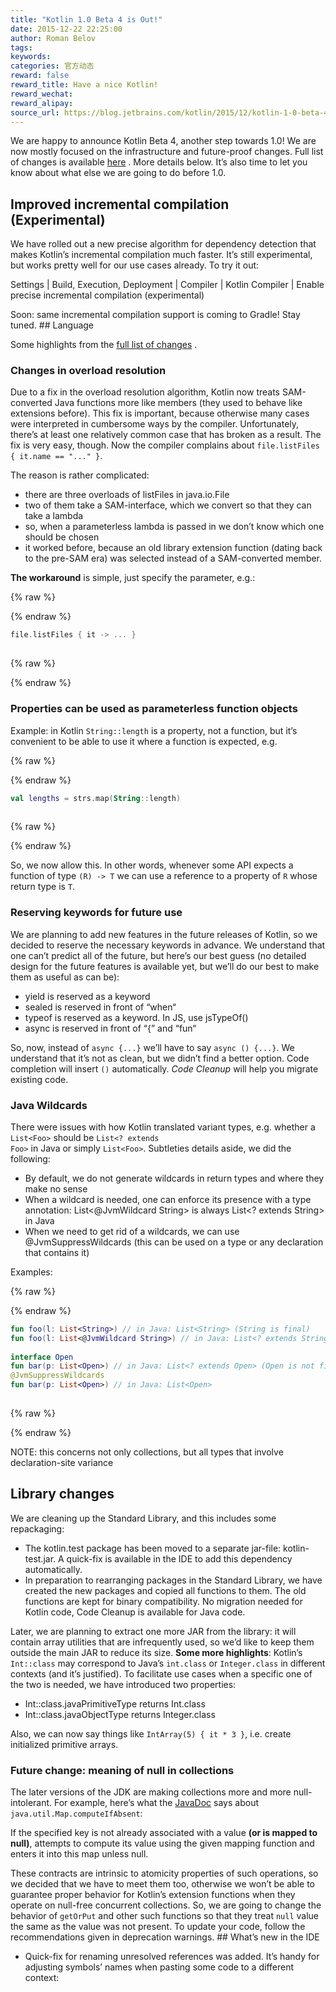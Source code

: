 ```yaml
---
title: "Kotlin 1.0 Beta 4 is Out!"
date: 2015-12-22 22:25:00
author: Roman Belov
tags:
keywords:
categories: 官方动态
reward: false
reward_title: Have a nice Kotlin!
reward_wechat:
reward_alipay:
source_url: https://blog.jetbrains.com/kotlin/2015/12/kotlin-1-0-beta-4-is-out/
---
```


We are happy to announce Kotlin Beta 4, another step towards 1.0! We are now mostly focused on the infrastructure and future-proof changes. Full list of changes is available [here](https://github.com/JetBrains/kotlin/releases/tag/build-1.0.0-beta-4583) . More details below.
It’s also time to let you know about what else we are going to do before 1.0.<span id="more-3328"></span>
## Improved incremental compilation (Experimental)

We have rolled out a new precise algorithm for dependency detection that makes Kotlin’s incremental compilation much faster. It’s still experimental, but works pretty well for our use cases already. To try it out:
<p>

  Settings | Build, Execution, Deployment | Compiler | Kotlin Compiler | Enable precise incremental compilation (experimental)

</p>
Soon: same incremental compilation support is coming to Gradle! Stay tuned.
## Language

Some highlights from the [full list of changes](https://github.com/JetBrains/kotlin/releases/tag/build-1.0.0-beta-4583) .
### Changes in overload resolution

Due to a fix in the overload resolution algorithm, Kotlin now treats SAM-converted Java functions more like members (they used to behave like extensions before). This fix is important, because otherwise many cases were interpreted in cumbersome ways by the compiler.
Unfortunately, there’s at least one relatively common case that has broken as a result. The fix is very easy, though. Now the compiler complains about <code>file.listFiles { it.name == "..." }</code>.<br/>

The reason is rather complicated:

* there are three overloads of listFiles in java.io.File
* two of them take a SAM-interface, which we convert so that they can take a lambda
* so, when a parameterless lambda is passed in we don’t know which one should be chosen
* it worked before, because an old library extension function (dating back to the pre-SAM era) was selected instead of a SAM-converted member.

<strong>The workaround</strong> is simple, just specify the parameter, e.g.:

{% raw %}
<p></p>
{% endraw %}

```kotlin
file.listFiles { it -> ... }
 
```

{% raw %}
<p></p>
{% endraw %}

### Properties can be used as parameterless function objects

Example: in Kotlin <code>String::length</code> is a property, not a function, but it’s convenient to be able to use it where a function is expected, e.g.

{% raw %}
<p></p>
{% endraw %}

```kotlin
val lengths = strs.map(String::length)
 
```

{% raw %}
<p></p>
{% endraw %}

So, we now allow this. In other words, whenever some API expects a function of type <code>(R) -&gt; T</code> we can use a reference to a property of <code>R</code> whose return type is <code>T</code>.
### Reserving keywords for future use

We are planning to add new features in the future releases of Kotlin, so we decided to reserve the necessary keywords in advance. We understand that one can’t predict all of the future, but here’s our best guess (no detailed design for the future features is available yet, but we’ll do our best to make them as useful as can be):

* yield is reserved as a keyword
* sealed is reserved in front of “when“
* typeof is reserved as a keyword. In JS, use jsTypeOf()
* async is reserved in front of “{” and “fun“

So, now, instead of <code>async {...}</code> we’ll have to say <code>async () {...}</code>. We understand that it’s not as clean, but we didn’t find a better option. Code completion will insert <code>()</code> automatically.
<em>Code Cleanup</em> will help you migrate existing code.
### Java Wildcards

There were issues with how Kotlin translated variant types, e.g. whether a <code>List&lt;Foo&gt;</code> should be <code>List&lt;? extends Foo&gt;</code> in Java or simply <code>List&lt;Foo&gt;</code>. Subtleties details aside, we did the following:

* By default, we do not generate wildcards in return types and where they make no sense
* When a wildcard is needed, one can enforce its presence with a type annotation: List<@JvmWildcard String> is always List<? extends String> in Java
* When we need to get rid of a wildcards, we can use @JvmSuppressWildcards (this can be used on a type or any declaration that contains it)

Examples:

{% raw %}
<p></p>
{% endraw %}

```kotlin
fun foo(l: List<String>) // in Java: List<String> (String is final)
fun foo(l: List<@JvmWildcard String>) // in Java: List<? extends String>
 
interface Open
fun bar(p: List<Open>) // in Java: List<? extends Open> (Open is not final)
@JvmSuppressWildcards
fun bar(p: List<Open>) // in Java: List<Open>
 
```

{% raw %}
<p></p>
{% endraw %}

NOTE: this concerns not only collections, but all types that involve declaration-site variance
## Library changes

We are cleaning up the Standard Library, and this includes some repackaging:

* The kotlin.test package has been moved to a separate jar-file: kotlin-test.jar. A quick-fix is available in the IDE to add this dependency automatically.
* In preparation to rearranging packages in the Standard Library, we have created the new packages and copied all functions to them. The old functions are kept for binary compatibility. No migration needed for Kotlin code, Code Cleanup is available for Java code.

Later, we are planning to extract one more JAR from the library: it will contain array utilities that are infrequently used, so we’d like to keep them outside the main JAR to reduce its size.
<strong>Some more highlights</strong>:
Kotlin’s <code>Int::class</code> may correspond to Java’s <code>int.class</code> or <code>Integer.class</code> in different contexts (and it’s justified). To facilitate use cases when a specific one of the two is needed, we have introduced two properties:

* Int::class.javaPrimitiveType returns Int.class
* Int::class.javaObjectType returns Integer.class

Also, we can now say things like <code>IntArray(5) { it * 3 }</code>, i.e. create initialized primitive arrays.
### Future change: meaning of null in collections

The later versions of the JDK are making collections more and more null-intolerant. For example, here’s what the [JavaDoc](https://docs.oracle.com/javase/8/docs/api/java/util/Map.html#computeIfAbsent-K-java.util.function.Function-) says about <code>java.util.Map.computeIfAbsent</code>:
<p>

  If the specified key is not already associated with a value <strong>(or is mapped to null)</strong>, attempts to compute its value using the given mapping function and enters it into this map unless null.

</p>
These contracts are intrinsic to atomicity properties of such operations, so we decided that we have to meet them too, otherwise we won’t be able to guarantee proper behavior for Kotlin’s extension functions when they operate on null-free concurrent collections. So, we are going to change the behavior of <code>getOrPut</code> and other such functions so that they treat <code>null</code> value the same as the value was not present.
To update your code, follow the recommendations given in deprecation warnings.
## What’s new in the IDE


* Quick-fix for renaming unresolved references was added. It’s handy for adjusting symbols’ names when pasting some code to a different context:

